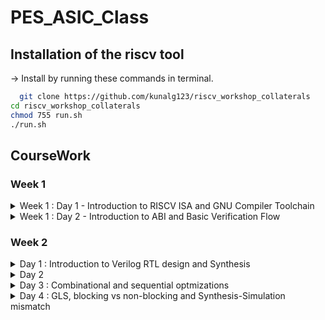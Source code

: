 
# PES_ASIC_Class



## Installation of the riscv tool

 -> Install by running these commands in terminal.

```bash
  git clone https://github.com/kunalg123/riscv_workshop_collaterals
cd riscv_workshop_collaterals
chmod 755 run.sh
./run.sh 
```

## CourseWork

### Week 1

<details>
  <summary> Week 1 : Day 1 - Introduction to RISCV ISA and GNU Compiler Toolchain </summary>
  <br>



## C program That calculates sum from 1 to N
____Compiling it using C compiler____
```
gcc sum1ton.c 
./a.out
```





____Compiling using RISCV compiler____
```
riscv64-unknown-elf-gcc -O1 -mabi=lp64 -march=rv64i -o sum1ton.o sum1ton.c
spike pk sum1ton.o
riscv64-unknown-elf-objdump -d 1_to_N.o | less (in new tab)
```
## Spike Simulation





## Write a C program for Signed And Unsigned Numbers 



```
vim unsignedHighest.c
riscv64-unknown-elf-gcc -Ofast -mabi=lp64 -march=rv64i -o unsignedHighest.o unsignedHighest.c
spike pk unsignedHighest.o
```





## For the signed number 




```
vim signedHighest.c
riscv64-unknown-elf-gcc -Ofast -mabi=lp64 -march=rv64i -o signedHighest.o signedHighest.c
spike pk signedHighest.o
```

</details>

<details>
  <summary> Week 1 : Day 2 - Introduction to ABI and Basic Verification Flow </summary>
  <br>

# Introduction to ABI and basic verification flow

### Download the load.S , 1to9_count.c files from 
https://github.com/kunalg123/riscv_workshop_collaterals/tree/master/labs




```
cat 1to9_custom.c
cat load.S
```






```
riscv64-unknown-elf-gcc -Ofast -mabi=lp64 -march=rv64i -o 1to9_custom.o 1to9_custom.c load.S
spike pk 1to9_custom.o
riscv64-unknown-elf-objdump -d 1to9_custom.o | less
```

## Spike Simulation

![Screenshot from 2023-08-21 09-10-32](https://github.com/ramdev604/pes_asic_class/assets/43489027/64e49c93-a6e6-42f4-a187-1c789809ce21)
</details>


### Week 2

<details>
  <summary>Day 1 : Introduction to Verilog RTL design and Synthesis
</summary>

  ## Task 1 : Loading and verifying functionality of a design.

  * After installation of tools run these commands to verify a design.

  ```bash
    sudo -s
    cd /VLSI/sky130RTLDesignAndSynthesisWorkshop/verilog_files
    iverilog good_mux.v tb_good_mux.v
    ./a.out
    gtkwave tb_good_mux.vcd
  ```
  ![2](https://github.com/saneeaman9/pes_asic_class/assets/75088597/dcb825d3-6e07-417e-8f1f-61cae1baf730)

  **gtkwave simulation**
  
  ![1](https://github.com/saneeaman9/pes_asic_class/assets/75088597/1e684563-1204-4286-80e6-4b942f309654)

  ## Task 2 : Labs using Yosys and Sky130 PDKs.

  * Run there commands in the required folder.

  ```bash
  yosys
  read_liberty -lib ../lib/sky130_fd_sc_hd__tt_025C_1v80.lib
  read_verilog good_mux.v
  synth -top good_mux 
  abc -liberty ../lib/sky130_fd_sc_hd__tt_025C_1v80.lib
  show
  ```
  ![4](https://github.com/saneeaman9/pes_asic_class/assets/75088597/10bcbe8b-708c-4286-b991-3ac649634181)

  ![3](https://github.com/saneeaman9/pes_asic_class/assets/75088597/b25b3f47-a1ee-49ed-b098-38497d3a194b)

  </br>

  * Writing a netlist.
    ```bash
    write_verilog good_mux_netlist.v 
    !gvim good_mux_netlist.v

    write_verilog -noattr good_mux_netlist.v 
    !gvim good_mux_netlist.v 
    ```
  
  </br>

  * Simplified netlist.






  
  
</details>


<details>
  <summary>Day 2</summary>

  ### Task 1

    ```bash
     vim ../lib/sky130_fd_sc_hd__tt_025C_1v80.lib
    ```
  ![1](https://github.com/saneeaman9/pes_asic_class/assets/75088597/11a09ee1-5608-4ff9-842d-6dc1e9b19520)

  ![2](https://github.com/saneeaman9/pes_asic_class/assets/75088597/3394a377-bd16-4fab-ae4b-ba09c93326cf)

  ![3](https://github.com/saneeaman9/pes_asic_class/assets/75088597/e8c20cbe-3bdb-4546-9e2e-5d10fb941946)

  ![4](https://github.com/saneeaman9/pes_asic_class/assets/75088597/7c62a951-15c6-4427-86f5-7e2b4959c0bd)





  ### Task 2

  **Systhesis**

  ```bash
  yosys
read_liberty -lib ../lib//sky130_fd_sc_hd__tt_025C_1v80.lib
read_verilog multiple_modules.v
synth -top multiple_modules
abc -liberty ../lib/sky130_fd_sc_hd__tt_025C_1v80.lib
show multiple_modules
```
![6](https://github.com/saneeaman9/pes_asic_class/assets/75088597/77f01800-b5a2-47e5-961f-75d4759ac852)

![5](https://github.com/saneeaman9/pes_asic_class/assets/75088597/8380fa74-755f-4939-94c1-03fdfc4df31e)


```bash
write_verilog multiple_modules_hier.v
!vim multiple_modules_hier.v 
```
![7](https://github.com/saneeaman9/pes_asic_class/assets/75088597/594cc847-0123-4f1a-a208-6d496ca6a582)


### Task 3

  **Various Flop Coding Styles and optimization**

  * For async reset.
  
  ```bash
  iverilog dff_asyncres.v tb_dff_asyncres.v
./a.out
gtkwave tb_dff_asyncres.vcd 
  ```

  ![8](https://github.com/saneeaman9/pes_asic_class/assets/75088597/d02386d3-cdf2-4814-a77f-73e424bbd6c3)


  * For async set

  ```bash
  iverilog dff_async_set.v tb_dff_async_set.v
./a.out
gtkwave tb_dff_async_set.vcd
  ```

  ![9](https://github.com/saneeaman9/pes_asic_class/assets/75088597/07a8f950-b776-4b0e-9171-0179d9e1b4c4)


### Task 4

**Systhesizing all 3 codes**

```bash
yosys
read_liberty -lib ../lib/sky130_fd_sc_hd__tt_025C_1v80.lib
read_verilog dff_asyncres.v
synth -top dff_asyncres
dfflibmap -liberty ../lib/sky130_fd_sc_hd__tt_025C_1v80.lib
abc -liberty ../lib//sky130_fd_sc_hd__tt_025C_1v80.lib
show
```

![1](https://github.com/saneeaman9/pes_asic_class/assets/75088597/f940444d-260f-47a7-bc22-a656a2854321)


```bash
read_verilog dff_async_set.v
synth -top dff_async_set
dfflibmap -liberty ../lib//sky130_fd_sc_hd__tt_025C_1v80.lib
abc -liberty ../lib/sky130_fd_sc_hd__tt_025C_1v80.lib
show
```

![2](https://github.com/saneeaman9/pes_asic_class/assets/75088597/b2bfb0f9-af02-4a50-8797-ac8a9644ecc7)


```bash
read_verilog dff_syncres.v
synth -top dff_syncres
dfflibmap -liberty ../lib/sky130_fd_sc_hd__tt_025C_1v80.lib
abc -liberty ../lib/sky130_fd_sc_hd__tt_025C_1v80.lib
show
```

![3](https://github.com/saneeaman9/pes_asic_class/assets/75088597/d05b8cd7-70f0-4565-b885-dc94e48cf250)

</details>


<details>
  <summary>Day 3 : Combinational and sequential optmizations</summary>
  
  ### Task 1 Combinational logic optimizations

   ![3](https://github.com/saneeaman9/pes_asic_class/assets/75088597/527877b0-45c3-4307-8c4b-2c14078edd8f)


    ```bash 
    read_liberty -lib ../lib/sky130_fd_sc_hd__tt_025C_1v80.lib
    read_verilog opt_check.v
    synth -top opt_check 
    opt_clean -purge
    abc -liberty ../lib/sky130_fd_sc_hd__tt_025C_1v80.lib
    show
    read_verilog opt_check2.v
    synth -top opt_check2
    abc -liberty ../lib/sky130_fd_sc_hd__tt_025C_1v80.lib 
    show
    ```

   ![1](https://github.com/saneeaman9/pes_asic_class/assets/75088597/6e7349c4-1dc1-4885-aa42-ab34dda3b4ea)

   ![2](https://github.com/saneeaman9/pes_asic_class/assets/75088597/cb434a5c-0c95-4f02-9cd7-02f0b08fe375)

    
*Synthesis*
</br>

```bash
read_liberty -lib ../lib/sky130_fd_sc_hd__tt_025C_1v80.lib 
read_verilog opt_check3.v
synth -top opt_check3
opt_clean -purge
abc -liberty ../lib/sky130_fd_sc_hd__tt_025C_1v80.lib
show
read_verilog opt_check4.v
synth -top opt_check4
opt_clean -purge
abc -liberty ../lib/sky130_fd_sc_hd__tt_025C_1v80.lib
show
```

![4](https://github.com/saneeaman9/pes_asic_class/assets/75088597/6c515ee8-c8a0-414e-84da-4ec07599d3e8)

![5](https://github.com/saneeaman9/pes_asic_class/assets/75088597/ccc1c53d-8ea2-4966-b862-fd6eef262e60)


### Task 2 : Sequential Logic Optimizations

![6](https://github.com/saneeaman9/pes_asic_class/assets/75088597/68b02ecf-346c-43f6-b0e9-aaf914635828)


*Synthesis*

```bash
vim dff_const1.v -o dff_const2.v
iverilog dff_const1.v  tb_dff_const1.v
./a.out
gtkwave tb_dff_const1.vcd
iverilog dff_const2.v  tb_dff_const2.v
./a.out
gtkwave tb_dff_const2.vcd 
```
![7](https://github.com/saneeaman9/pes_asic_class/assets/75088597/f3787239-029e-409d-9314-1d19bb8854d9)

![8](https://github.com/saneeaman9/pes_asic_class/assets/75088597/ebcd95d9-3b9e-407f-95a5-3b4b7a7cb7a6)

</br>

*Synthesis*

```bash
  yosys
read_liberty -lib ../lib/sky130_fd_sc_hd__tt_025C_1v80.lib
read_verilog dff_const1.v
synth -top dff_const1
dfflibmap -liberty ../lib/sky130_fd_sc_hd__tt_025C_1v80.lib
abc -liberty ../lib/sky130_fd_sc_hd__tt_025C_1v80.lib
show
```
![1](https://github.com/saneeaman9/pes_asic_class/assets/75088597/9a6b245e-deb6-4715-86d2-010ac0a36628)


*Synthesis*

```bash
read_verilog dff_const2.v
synth -top dff_const2
abc -liberty ../lib/sky130_fd_sc_hd__tt_025C_1v80.lib
show
```
![2](https://github.com/saneeaman9/pes_asic_class/assets/75088597/453fe0a2-5f8c-4ae2-a319-04227691898d)


*GTKWave*

```bash
  iverilog dff_const3.v tb_dff_const3.v
  ./a.out
  gtkwave tb_dff_const3.vcd 
```

![3](https://github.com/saneeaman9/pes_asic_class/assets/75088597/a58e99df-c6d8-482f-91bb-a770b7e14f22)

*Synthesis*

```bash
  yosys
  read_verilog dff_const3.v
  synth -top dff_const3
  dfflibmap -liberty ../lib/sky130_fd_sc_hd__tt_025C_1v80.lib
  abc -liberty ../lib/sky130_fd_sc_hd__tt_025C_1v80.lib
  show  
```

![4](https://github.com/saneeaman9/pes_asic_class/assets/75088597/56d4c345-c487-4c6b-9611-79372ebc9107)


### Task 3 : Sequential logic optimizations for unused outputs

  *Synthesis*

  ```bash
  read_liberty -lib ../lib/sky130_fd_sc_hd__tt_025C_1v80.lib
  read_verilog  counter_opt.v
  synth -top counter_opt
  dfflibmap -liberty ../lib/sky130_fd_sc_hd__tt_025C_1v80.lib
  abc -liberty ../lib/sky130_fd_sc_hd__tt_025C_1v80.lib
  show  
  ```
  ![5](https://github.com/saneeaman9/pes_asic_class/assets/75088597/e72541a3-477c-4559-8297-b7ce830cb6b4)


  ```bash
  cp counter_opt.v counter_opt2.v
  vim  counter_opt2.v
  ```

  ![6](https://github.com/saneeaman9/pes_asic_class/assets/75088597/e669f0c0-e5ed-4674-9697-c92d975a2eb0)


  ```bash
  read_liberty -lib ../lib/sky130_fd_sc_hd__tt_025C_1v80.lib
  read_verilog counter_opt2.v
  synth -top counter_opt
  dfflibmap -liberty ../lib/sky130_fd_sc_hd__tt_025C_1v80.li
  abc -liberty ../lib/sky130_fd_sc_hd__tt_025C_1v80.lib
  show
  ```

![7](https://github.com/saneeaman9/pes_asic_class/assets/75088597/78c5fec2-8c05-44eb-9a6d-22dd2a278615)
</details>


<details>
  <summary>Day 4 : GLS, blocking vs non-blocking and Synthesis-Simulation mismatch</summary>

  ### Task 1

    ```bash 
      vim ternary_operator_mux.v -o bad_mux.v -o good_mux.v
      iverilog ternary_operator_mux.v tb_ternary_operator_mux.v
      ./a.out
      gtkwave tb_ternary_operator_mux.vcd
    ```

   ![1](https://github.com/saneeaman9/pes_asic_class/assets/75088597/cba57d76-f6a0-4fb2-87bb-41474b8b97de)


   ![2](https://github.com/saneeaman9/pes_asic_class/assets/75088597/9c5d388b-502b-4136-9964-1cc4601cb565)


    ```bash
      iverilog bad_mux.v  tb_bad_mux.v
      ./a.out
      gtkwave tb_bad_mux.vcd
    ```
  

  ![3](https://github.com/saneeaman9/pes_asic_class/assets/75088597/73a3fa80-3a3b-4dbe-9974-daef82891ba4)


  __Synthesize bad_mux.v using yosys and generate a bad_mux_net.v netlist__

  __Now simulate using iverilog__

</details>


